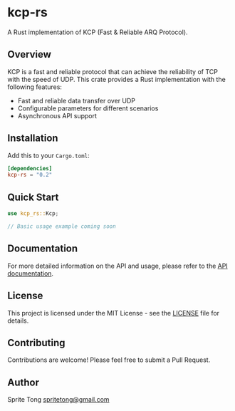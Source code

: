 # kcp-rs

A Rust implementation of KCP (Fast & Reliable ARQ Protocol).

## Overview

KCP is a fast and reliable protocol that can achieve the reliability of TCP with the speed of UDP. This crate provides a Rust implementation with the following features:

- Fast and reliable data transfer over UDP
- Configurable parameters for different scenarios
- Asynchronous API support

## Installation

Add this to your `Cargo.toml`:

```toml
[dependencies]
kcp-rs = "0.2"
```

## Quick Start

```rust
use kcp_rs::Kcp;

// Basic usage example coming soon
```

## Documentation

For more detailed information on the API and usage, please refer to the [API documentation](https://docs.rs/kcp-rs).

## License

This project is licensed under the MIT License - see the [LICENSE](LICENSE) file for details.

## Contributing

Contributions are welcome! Please feel free to submit a Pull Request.

## Author

Sprite Tong <spritetong@gmail.com>

